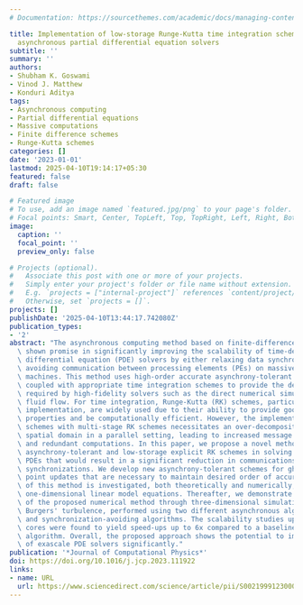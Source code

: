 ```yaml
---
# Documentation: https://sourcethemes.com/academic/docs/managing-content/

title: Implementation of low-storage Runge-Kutta time integration schemes in scalable
  asynchronous partial differential equation solvers
subtitle: ''
summary: ''
authors:
- Shubham K. Goswami
- Vinod J. Matthew
- Konduri Aditya
tags:
- Asynchronous computing
- Partial differential equations
- Massive computations
- Finite difference schemes
- Runge-Kutta schemes
categories: []
date: '2023-01-01'
lastmod: 2025-04-10T19:14:17+05:30
featured: false
draft: false

# Featured image
# To use, add an image named `featured.jpg/png` to your page's folder.
# Focal points: Smart, Center, TopLeft, Top, TopRight, Left, Right, BottomLeft, Bottom, BottomRight.
image:
  caption: ''
  focal_point: ''
  preview_only: false

# Projects (optional).
#   Associate this post with one or more of your projects.
#   Simply enter your project's folder or file name without extension.
#   E.g. `projects = ["internal-project"]` references `content/project/deep-learning/index.md`.
#   Otherwise, set `projects = []`.
projects: []
publishDate: '2025-04-10T13:44:17.742080Z'
publication_types:
- '2'
abstract: "The asynchronous computing method based on finite-difference schemes has\
  \ shown promise in significantly improving the scalability of time-dependent partial\
  \ differential equation (PDE) solvers by either relaxing data synchronization or\
  \ avoiding communication between processing elements (PEs) on massively parallel\
  \ machines. This method uses high-order accurate asynchrony-tolerant (AT) schemes\
  \ coupled with appropriate time integration schemes to provide the desired accuracy\
  \ required by high-fidelity solvers such as the direct numerical simulations for\
  \ fluid flow. For time integration, Runge-Kutta (RK) schemes, particularly the low-storage\
  \ implementation, are widely used due to their ability to provide good stability\
  \ properties and be computationally efficient. However, the implementation of AT\
  \ schemes with multi-stage RK schemes necessitates an over-decomposition of the\
  \ spatial domain in a parallel setting, leading to increased message sizes for communication\
  \ and redundant computations. In this paper, we propose a novel method to couple\
  \ asynchrony-tolerant and low-storage explicit RK schemes in solving time-dependent\
  \ PDEs that would result in a significant reduction in communications and relaxed\
  \ synchronizations. We develop new asynchrony-tolerant schemes for ghost or buffer\
  \ point updates that are necessary to maintain desired order of accuracy. The accuracy\
  \ of this method is investigated, both theoretically and numerically, using simple\
  \ one-dimensional linear model equations. Thereafter, we demonstrate the scalability\
  \ of the proposed numerical method through three-dimensional simulations of decaying\
  \ Burgers' turbulence, performed using two different asynchronous algorithms: communication-avoiding\
  \ and synchronization-avoiding algorithms. The scalability studies up to 27,000\
  \ cores were found to yield speed-ups up to 6x compared to a baseline synchronous\
  \ algorithm. Overall, the proposed approach shows the potential to improve the scalability\
  \ of exascale PDE solvers significantly."
publication: '*Journal of Computational Physics*'
doi: https://doi.org/10.1016/j.jcp.2023.111922
links:
- name: URL
  url: https://www.sciencedirect.com/science/article/pii/S0021999123000177
---
```

